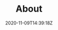 ---
title: "About"
date: 2020-11-09T14:39:18Z
draft: false
brags: [
    'I do software development contract work from Stockholm. Currently part of making book-magic at <a href="https://www.nuanxed.com">Nuanxed</a>.',
    ":book:",
    "2011-2020 I spent in leadership positions taking part of growing a company from 5 to 100 employees. Go <a href=\"https://www.quickspin.com\">Quickspin!</a>",
    ":rocket:",
    "Since starting as a software developer in 2004 I've dealt mostly with games development and web stuff (frontend, backend and ops). I've had many different roles but always kept at least a few fingers coding.",
    ":construction:",
    "I have good understanding of a modern software development setup including VCSs, package managers, artifact managers and registries, build systems, test automation, databases etc.",
    ":package:",
    "I like the overall DevOps concepts of value streams and finding good ways of visualizing and automating the regular flow of work.",
    'img/plantuml.png',
    "I enjoy fiddling with Node.js and trying to keep up in the fast-moving TypeScript/JavaScript community.",
  #  'img/nodejs.png','img/npm.png',
    ":coffee:",
  #  "I have spent a lots of time in a love/hate relationship with Jenkins and it's myriad of plugins...",
  #  ":white_check_mark:",
    "I have a solid understanding of cloud infrastructure. I have managed company AWS and GCP accounts and seen the light in the configuration tunnel (embraced IaC principles with Docker, Kubernetes, Terraform, Serverless Framework, CloudFormation templates, Ansible playbooks and more), and gotten my hands dirty with monitoring, logging and alerting.",
  #  'img/aws.png',
    ':cloud:',
    '"Defer commitment" is my favorite Lean principle. Architect your solution so that fewer commitments are irreversible. Defer commitment on irreversible decisions to the latest point possible. OK admittedly a bit pretentious. <i>In other words: Assume you will learn stuff down the line so try not to paint yourself into a corner...</i>',
    ":point_up:"
    # "I believe that rules are meant to be <s>broken</s> understood and followed if and when they make sense and auto tested in any way possible.",
    # ":interrobang:",
    # "I prefer working with Unix-like operating systems. Linux for back-end/cloud, MacOS for front-end.",
    # ":computer:",
    # "I've made countless poor decisions and solutions that did not survive the test of time (but hopefully a few good ones too).",
    # ":sweat_smile:"
]
---
